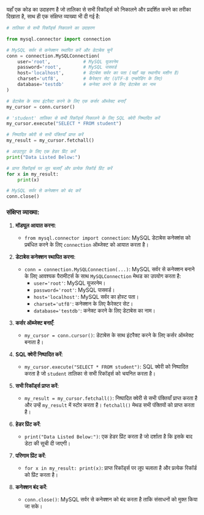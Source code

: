 यहाँ एक कोड का उदाहरण है जो तालिका से सभी रिकॉर्ड्स को निकालने और प्रदर्शित करने का तरीका दिखाता है, साथ ही एक संक्षिप्त व्याख्या भी दी गई है:

```python
# तालिका से सभी रिकॉर्ड्स निकालने का उदाहरण

from mysql.connector import connection

# MySQL सर्वर से कनेक्शन स्थापित करें और डेटाबेस चुनें
conn = connection.MySQLConnection(
    user='root',            # MySQL यूजरनेम
    password='root',        # MySQL पासवर्ड
    host='localhost',       # डेटाबेस सर्वर का पता (यहाँ यह स्थानीय मशीन है)
    charset='utf8',         # कैरेक्टर सेट (UTF-8 एन्कोडिंग के लिए)
    database='testdb'       # कनेक्ट करने के लिए डेटाबेस का नाम
)

# डेटाबेस के साथ इंटरैक्ट करने के लिए एक कर्सर ऑब्जेक्ट बनाएँ
my_cursor = conn.cursor()

# 'student' तालिका से सभी रिकॉर्ड्स निकालने के लिए SQL क्वेरी निष्पादित करें
my_cursor.execute("SELECT * FROM student")

# निष्पादित क्वेरी से सभी पंक्तियाँ प्राप्त करें
my_result = my_cursor.fetchall()

# आउटपुट के लिए एक हेडर प्रिंट करें
print("Data Listed Below:")

# प्राप्त रिकॉर्ड्स पर लूप चलाएँ और प्रत्येक रिकॉर्ड प्रिंट करें
for x in my_result:
    print(x)

# MySQL सर्वर से कनेक्शन को बंद करें
conn.close()
```

### संक्षिप्त व्याख्या:

1. **मॉड्यूल आयात करना**:
   - `from mysql.connector import connection`: MySQL डेटाबेस कनेक्शंस को प्रबंधित करने के लिए `connection` ऑब्जेक्ट को आयात करता है।

2. **डेटाबेस कनेक्शन स्थापित करना**:
   - `conn = connection.MySQLConnection(...)`: MySQL सर्वर से कनेक्शन बनाने के लिए आवश्यक पैरामीटर्स के साथ `MySQLConnection` मेथड का उपयोग करता है:
     - `user='root'`: MySQL यूजरनेम।
     - `password='root'`: MySQL पासवर्ड।
     - `host='localhost'`: MySQL सर्वर का होस्ट पता।
     - `charset='utf8'`: कनेक्शन के लिए कैरेक्टर सेट।
     - `database='testdb'`: कनेक्ट करने के लिए डेटाबेस का नाम।

3. **कर्सर ऑब्जेक्ट बनाएँ**:
   - `my_cursor = conn.cursor()`: डेटाबेस के साथ इंटरैक्ट करने के लिए कर्सर ऑब्जेक्ट बनाता है।

4. **SQL क्वेरी निष्पादित करें**:
   - `my_cursor.execute("SELECT * FROM student")`: SQL क्वेरी को निष्पादित करता है जो `student` तालिका से सभी रिकॉर्ड्स को चयनित करता है।

5. **सभी रिकॉर्ड्स प्राप्त करें**:
   - `my_result = my_cursor.fetchall()`: निष्पादित क्वेरी से सभी पंक्तियाँ प्राप्त करता है और उन्हें `my_result` में स्टोर करता है। `fetchall()` मेथड सभी पंक्तियों को प्राप्त करता है।

6. **हेडर प्रिंट करें**:
   - `print("Data Listed Below:")`: एक हेडर प्रिंट करता है जो दर्शाता है कि इसके बाद डेटा की सूची दी जाएगी।

7. **परिणाम प्रिंट करें**:
   - `for x in my_result: print(x)`: प्राप्त रिकॉर्ड्स पर लूप चलाता है और प्रत्येक रिकॉर्ड को प्रिंट करता है।

8. **कनेक्शन बंद करें**:
   - `conn.close()`: MySQL सर्वर से कनेक्शन को बंद करता है ताकि संसाधनों को मुक्त किया जा सके।
